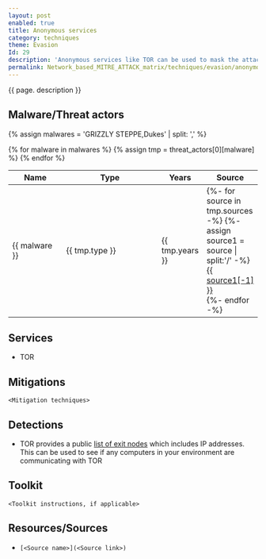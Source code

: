 ```yaml
---
layout: post
enabled: true
title: Anonymous services
category: techniques
theme: Evasion
Id: 29
description: 'Anonymous services like TOR can be used to mask the attackers identity and location'
permalink: Network_based_MITRE_ATTACK_matrix/techniques/evasion/anonymous_services
---
```

{{ page. description }}

## Malware/Threat actors

<!-- Threat actors table -->
{% assign malwares = 'GRIZZLY STEPPE,Dukes' | split: ',' %}

<div class="threat-actor-table">
<table>
    <colgroup>
        <col width="30%" />
        <col width="70%" />
    </colgroup>
    <thead>
        <tr class="header">
            <th>Name</th>
            <th>Type</th>
            <th>Years</th>
            <th>Source</th>
        </tr>
    </thead>
    <tbody>
        {% for malware in malwares %}
        <tr>
        {% assign tmp = threat_actors[0][malware] %}
            <td markdown="span">{{ malware }}</td>
            <td markdown="span">{{ tmp.type }}</td>
            <td markdown="span">{{ tmp.years }}</td>
            <td markdown="span">
                {%- for source in tmp.sources -%}
                    {%- assign source1 = source | split:'/' -%}
                    <a href="{{ source }}">{{ source1[-1] }}</a><br>
                {%- endfor -%}
            </td>
        </tr>
        {% endfor %}
    </tbody>
</table>
</div>

## Services

* TOR

## Mitigations

`<Mitigation techniques>`

## Detections

* TOR provides a public [list of exit nodes](https://check.torproject.org/cgi-bin/TorBulkExitList.py?ip=1.1.1.1) which includes IP addresses. This can be used to see if any computers in your environment are communicating with TOR

## Toolkit

`<Toolkit instructions, if applicable>`

## Resources/Sources

* `[<Source name>](<Source link>)`